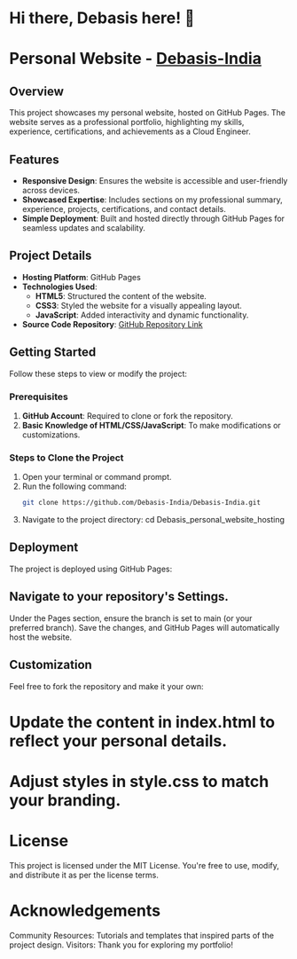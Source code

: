 # Hi there, Debasis here! 👋


# Personal Website - [Debasis-India](https://debasis-india.github.io/Debasis_personal_website_hosting/)

## Overview
This project showcases my personal website, hosted on GitHub Pages. The website serves as a professional portfolio, highlighting my skills, experience, certifications, and achievements as a Cloud Engineer.

## Features
- **Responsive Design**: Ensures the website is accessible and user-friendly across devices.
- **Showcased Expertise**: Includes sections on my professional summary, experience, projects, certifications, and contact details.
- **Simple Deployment**: Built and hosted directly through GitHub Pages for seamless updates and scalability.

## Project Details
- **Hosting Platform**: GitHub Pages
- **Technologies Used**: 
  - **HTML5**: Structured the content of the website.
  - **CSS3**: Styled the website for a visually appealing layout.
  - **JavaScript**: Added interactivity and dynamic functionality.
- **Source Code Repository**: [GitHub Repository Link](https://github.com/Debasis-India/Debasis_personal_website_hosting)

## Getting Started
Follow these steps to view or modify the project:

### Prerequisites
1. **GitHub Account**: Required to clone or fork the repository.
2. **Basic Knowledge of HTML/CSS/JavaScript**: To make modifications or customizations.

### Steps to Clone the Project
1. Open your terminal or command prompt.
2. Run the following command:
   ```bash
   git clone https://github.com/Debasis-India/Debasis-India.git
3. Navigate to the project directory:
      cd Debasis_personal_website_hosting

## Deployment
The project is deployed using GitHub Pages:

## Navigate to your repository's Settings.
Under the Pages section, ensure the branch is set to main (or your preferred branch).
Save the changes, and GitHub Pages will automatically host the website.

## Customization
Feel free to fork the repository and make it your own:

# Update the content in index.html to reflect your personal details.
# Adjust styles in style.css to match your branding.

# License
This project is licensed under the MIT License. You're free to use, modify, and distribute it as per the license terms.

# Acknowledgements
Community Resources: Tutorials and templates that inspired parts of the project design.
Visitors: Thank you for exploring my portfolio!


